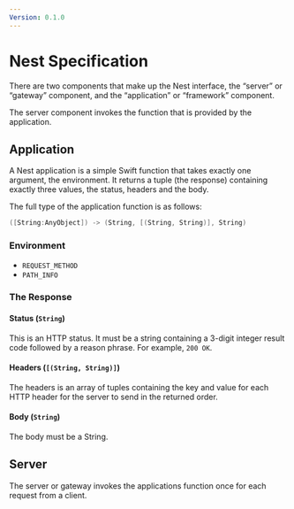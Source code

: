 ```yaml
---
Version: 0.1.0
---
```


# Nest Specification

There are two components that make up the Nest interface, the “server” or “gateway” component, and the “application” or “framework” component.

The server component invokes the function that is provided by the application.

## Application

A Nest application is a simple Swift function that takes exactly one argument, the environment. It returns a tuple (the response) containing exactly three values, the status, headers and the body.

The full type of the application function is as follows:

```swift
([String:AnyObject]) -> (String, [(String, String)], String)
```

### Environment

- `REQUEST_METHOD`
- `PATH_INFO`

### The Response

#### Status (`String`)

This is an HTTP status. It must be a string containing a 3-digit integer result code followed by a reason phrase. For example, `200 OK`.

#### Headers (`[(String, String)]`)

The headers is an array of tuples containing the key and value for each HTTP header for the server to send in the returned order.

#### Body (`String`)

The body must be a String.

## Server

The server or gateway invokes the applications function once for each request
from a client.


